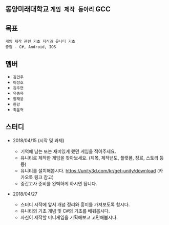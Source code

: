 ##	**동양미래대학교 `게임 제작 동아리` GCC**

##	목표
`게임 제작 관련 기초 지식과 유니티 기초`</br>
`중점 - C#, Android, IOS`

##	멤버
*	`김건우`
*	`이성호`
*	`김주연`
*	`유종욱`
*	`황재웅`
*	`한강`
*	`최윤혁`

##	스터디
*	2018/04/15 (시작 및 과제)
	*	기억에 남는 또는 재미있게 했던 게임을 적어주세요.
	*	유니티로 제작한 게임을 찾아보세요. (제목, 제작년도, 플랫폼, 장르, 스토리 등등) 
	*	유니티를 설치해봅시다. <https://unity3d.com/kr/get-unity/download> (카카오톡 링크 참고)
	*	중간고사 준비를 완벽하게 하시면 됩니다.

*	2018/04/27
	*	스터디 시작에 앞서 개념 정리와 흥미를 가져보도록 합시다.
	*	유니티의 기초 개념 및 C#의 기초를 배워봅시다.
	*	자신이 제작할 미니게임을 기획해보고 고민해봅시다.